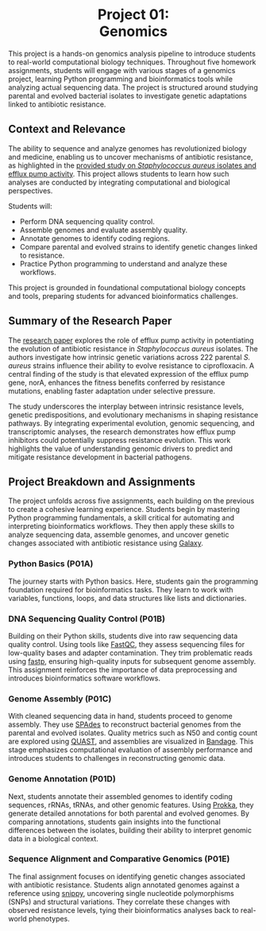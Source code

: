 <h1 align="center">
 <b>Project 01:</b><br>
 Genomics
</h1>

<!-- https://www.nature.com/articles/s41467-020-17735-y -->

This project is a hands-on genomics analysis pipeline to introduce students to real-world computational biology techniques.
Throughout five homework assignments, students will engage with various stages of a genomics project, learning Python programming and bioinformatics tools while analyzing actual sequencing data.
The project is structured around studying parental and evolved bacterial isolates to investigate genetic adaptations linked to antibiotic resistance.

## Context and Relevance

The ability to sequence and analyze genomes has revolutionized biology and medicine, enabling us to uncover mechanisms of antibiotic resistance, as highlighted in the [provided study on *Staphylococcus aureus* isolates and efflux pump activity](https://www.nature.com/articles/s41467-020-17735-y).
This project allows students to learn how such analyses are conducted by integrating computational and biological perspectives.

Students will:

-   Perform DNA sequencing quality control.
-   Assemble genomes and evaluate assembly quality.
-   Annotate genomes to identify coding regions.
-   Compare parental and evolved strains to identify genetic changes linked to resistance.
-   Practice Python programming to understand and analyze these workflows.

This project is grounded in foundational computational biology concepts and tools, preparing students for advanced bioinformatics challenges.

## Summary of the Research Paper

The [research paper](https://www.nature.com/articles/s41467-020-17735-y) explores the role of efflux pump activity in potentiating the evolution of antibiotic resistance in *Staphylococcus aureus* isolates.
The authors investigate how intrinsic genetic variations across 222 parental *S. aureus* strains influence their ability to evolve resistance to ciprofloxacin.
A central finding of the study is that elevated expression of the efflux pump gene, norA, enhances the fitness benefits conferred by resistance mutations, enabling faster adaptation under selective pressure.

The study underscores the interplay between intrinsic resistance levels, genetic predispositions, and evolutionary mechanisms in shaping resistance pathways.
By integrating experimental evolution, genomic sequencing, and transcriptomic analyses, the research demonstrates how efflux pump inhibitors could potentially suppress resistance evolution.
This work highlights the value of understanding genomic drivers to predict and mitigate resistance development in bacterial pathogens.

## Project Breakdown and Assignments

The project unfolds across five assignments, each building on the previous to create a cohesive learning experience.
Students begin by mastering Python programming fundamentals, a skill critical for automating and interpreting bioinformatics workflows.
They then apply these skills to analyze sequencing data, assemble genomes, and uncover genetic changes associated with antibiotic resistance using [Galaxy](https://usegalaxy.org/).

### Python Basics (P01A)

The journey starts with Python basics.
Here, students gain the programming foundation required for bioinformatics tasks.
They learn to work with variables, functions, loops, and data structures like lists and dictionaries.

### DNA Sequencing Quality Control (P01B)

Building on their Python skills, students dive into raw sequencing data quality control.
Using tools like [FastQC](https://www.bioinformatics.babraham.ac.uk/projects/fastqc/), they assess sequencing files for low-quality bases and adapter contamination.
They trim problematic reads using [fastp](https://academic.oup.com/bioinformatics/article/34/17/i884/5093234), ensuring high-quality inputs for subsequent genome assembly.
This assignment reinforces the importance of data preprocessing and introduces bioinformatics software workflows.

### Genome Assembly (P01C)

With cleaned sequencing data in hand, students proceed to genome assembly.
They use [SPAdes](https://ablab.github.io/spades/) to reconstruct bacterial genomes from the parental and evolved isolates.
Quality metrics such as N50 and contig count are explored using [QUAST](https://github.com/ablab/quast), and assemblies are visualized in [Bandage](https://rrwick.github.io/Bandage/).
This stage emphasizes computational evaluation of assembly performance and introduces students to challenges in reconstructing genomic data.

### Genome Annotation (P01D)

Next, students annotate their assembled genomes to identify coding sequences, rRNAs, tRNAs, and other genomic features.
Using [Prokka](https://academic.oup.com/bioinformatics/article/30/14/2068/2390517), they generate detailed annotations for both parental and evolved genomes.
By comparing annotations, students gain insights into the functional differences between the isolates, building their ability to interpret genomic data in a biological context.

### Sequence Alignment and Comparative Genomics (P01E)

The final assignment focuses on identifying genetic changes associated with antibiotic resistance.
Students align annotated genomes against a reference using [snippy](https://github.com/tseemann/snippy), uncovering single nucleotide polymorphisms (SNPs) and structural variations.
They correlate these changes with observed resistance levels, tying their bioinformatics analyses back to real-world phenotypes.
